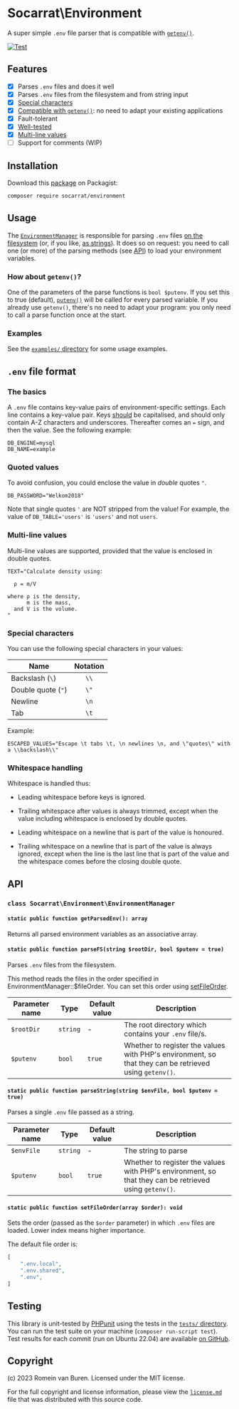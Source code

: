 # Socarrat\Environment

A super simple `.env` file parser that is compatible with [`getenv()`](https://www.php.net/manual/en/function.getenv.php).

[![Test](https://github.com/socarrat-php/environment/actions/workflows/test.yml/badge.svg?event=push)](https://github.com/socarrat-php/environment/actions/workflows/test.yml)

## Features

- [x] Parses `.env` files and does it well
- [x] Parses `.env` files from the filesystem and from string input
- [x] [Special characters](#special-characters)
- [x] [Compatible with `getenv()`](#how-about-getenv): no need to adapt your existing applications
- [x] Fault-tolerant
- [x] [Well-tested](#testing)
- [x] [Multi-line values](#multi-line-values)
- [ ] Support for comments (WIP)

## Installation

Download this [package](https://packagist.org/packages/socarrat/environment) on Packagist:

```sh
composer require socarrat/environment
```

## Usage

The [`EnvironmentManager`](#class-socarratenvironmentenvironmentmanager) is responsible for parsing `.env` files [on the filesystem](#static-public-function-parsefsstring-rootdir-bool-putenv--true) (or, if you like, [as strings](#static-public-function-parsestringstring-envfile-bool-putenv--true)). It does so on request: you need to call one (or more) of the parsing methods (see [API](#api)) to load your environment variables.

### How about `getenv()`?

One of the parameters of the parse functions is `bool $putenv`. If you set this to true (default), [`putenv()`](https://www.php.net/manual/en/function.putenv.php) will be called for every parsed variable. If you already use `getenv()`, there's no need to adapt your program: you only need to call a parse function once at the start.

### Examples

See the [`examples/` directory](./examples/) for some usage examples.

## `.env` file format

### The basics

A `.env` file contains key-value pairs of environment-specific settings. Each line contains a key-value pair. Keys [should](https://www.rfc-editor.org/rfc/rfc2119#section-3) be capitalised, and should only contain A-Z characters and underscores. Thereafter comes an `=` sign, and then the value. See the following example:

```
DB_ENGINE=mysql
DB_NAME=example
```

### Quoted values

To avoid confusion, you could enclose the value in _double_ quotes `"`.

```
DB_PASSWORD="Welkom2018"
```

Note that single quotes `'` are NOT stripped from the value! For example, the value of `DB_TABLE='users'` is `'users'` and not `users`.

### Multi-line values

Multi-line values are supported, provided that the value is enclosed in double quotes.

```
TEXT="Calculate density using:

  ρ = m/V

where ρ is the density,
      m is the mass,
  and V is the volume.
"
```

### Special characters

You can use the following special characters in your values:

| Name               | Notation |
|--------------------|:--------:|
| Backslash (`\`)    |   `\\`   |
| Double quote (`"`) |   `\"`   |
| Newline            |   `\n`   |
| Tab                |   `\t`   |

Example:

```
ESCAPED_VALUES="Escape \t tabs \t, \n newlines \n, and \"quotes\" with a \\backslash\\"
```

### Whitespace handling

Whitespace is handled thus:

* Leading whitespace before keys is ignored.

* Trailing whitespace after values is always trimmed, except when the value including whitespace is enclosed by double quotes.

* Leading whitespace on a newline that is part of the value is honoured.

* Trailing whitespace on a newline that is part of the value is always ignored, except when the line is the last line that is part of the value and the whitespace comes before the closing double quote.

## API

### `class Socarrat\Environment\EnvironmentManager`

#### `static public function getParsedEnv(): array`

Returns all parsed environment variables as an associative array.

#### `static public function parseFS(string $rootDir, bool $putenv = true)`

Parses `.env` files from the filesystem.

This method reads the files in the order specified in EnvironmentManager::$fileOrder. You can set this order using [setFileOrder](#static-public-function-setfileorderarray-order-void).

| Parameter name | Type      | Default value | Description                                                                                            |
|----------------|-----------|---------------|--------------------------------------------------------------------------------------------------------|
| `$rootDir`     | `string`  | -             | The root directory which contains your `.env` file/s.                                                  |
| `$putenv`      | `bool`    | `true`        | Whether to register the values with PHP's environment, so that they can be retrieved using `getenv()`. |

#### `static public function parseString(string $envFile, bool $putenv = true)`

Parses a single `.env` file passed as a string.

| Parameter name | Type      | Default value | Description                                                                                            |
|----------------|-----------|---------------|--------------------------------------------------------------------------------------------------------|
| `$envFile`     | `string`  | -             | The string to parse                                                                                    |
| `$putenv`      | `bool`    | `true`        | Whether to register the values with PHP's environment, so that they can be retrieved using `getenv()`. |

#### `static public function setFileOrder(array $order): void`

Sets the order (passed as the `$order` parameter) in which `.env` files are loaded. Lower index means higher importance.

The default file order is:

```php
[
	".env.local",
	".env.shared",
	".env",
]
```

## Testing

This library is unit-tested by [PHPunit](https://phpunit.de/) using the tests in the [`tests/` directory](./tests/). You can run the test suite on your machine (`composer run-script test`). Test results for each commit (run on Ubuntu 22.04) are available [on GitHub](https://github.com/socarrat-php/environment/actions/workflows/test.yml).

## Copyright

(c) 2023 Romein van Buren. Licensed under the MIT license.

For the full copyright and license information, please view the [`license.md`](./license.md) file that was distributed with this source code.
